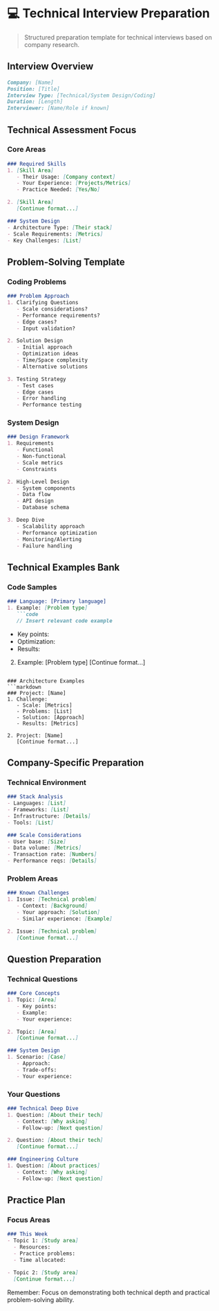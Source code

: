 # 💻 Technical Interview Preparation

> Structured preparation template for technical interviews based on company research.

## Interview Overview
```markdown
Company: [Name]
Position: [Title]
Interview Type: [Technical/System Design/Coding]
Duration: [Length]
Interviewer: [Name/Role if known]
```

## Technical Assessment Focus

### Core Areas
```markdown
### Required Skills
1. [Skill Area]
   - Their Usage: [Company context]
   - Your Experience: [Projects/Metrics]
   - Practice Needed: [Yes/No]

2. [Skill Area]
   [Continue format...]

### System Design
- Architecture Type: [Their stack]
- Scale Requirements: [Metrics]
- Key Challenges: [List]
```

## Problem-Solving Template

### Coding Problems
```markdown
### Problem Approach
1. Clarifying Questions
   - Scale considerations?
   - Performance requirements?
   - Edge cases?
   - Input validation?

2. Solution Design
   - Initial approach
   - Optimization ideas
   - Time/Space complexity
   - Alternative solutions

3. Testing Strategy
   - Test cases
   - Edge cases
   - Error handling
   - Performance testing
```

### System Design
```markdown
### Design Framework
1. Requirements
   - Functional
   - Non-functional
   - Scale metrics
   - Constraints

2. High-Level Design
   - System components
   - Data flow
   - API design
   - Database schema

3. Deep Dive
   - Scalability approach
   - Performance optimization
   - Monitoring/Alerting
   - Failure handling
```

## Technical Examples Bank

### Code Samples
```markdown
### Language: [Primary language]
1. Example: [Problem type]
   ```code
   // Insert relevant code example
   ```
   - Key points:
   - Optimization:
   - Results:

2. Example: [Problem type]
   [Continue format...]
```

### Architecture Examples
```markdown
### Project: [Name]
1. Challenge:
   - Scale: [Metrics]
   - Problems: [List]
   - Solution: [Approach]
   - Results: [Metrics]

2. Project: [Name]
   [Continue format...]
```

## Company-Specific Preparation

### Technical Environment
```markdown
### Stack Analysis
- Languages: [List]
- Frameworks: [List]
- Infrastructure: [Details]
- Tools: [List]

### Scale Considerations
- User base: [Size]
- Data volume: [Metrics]
- Transaction rate: [Numbers]
- Performance reqs: [Details]
```

### Problem Areas
```markdown
### Known Challenges
1. Issue: [Technical problem]
   - Context: [Background]
   - Your approach: [Solution]
   - Similar experience: [Example]

2. Issue: [Technical problem]
   [Continue format...]
```

## Question Preparation

### Technical Questions
```markdown
### Core Concepts
1. Topic: [Area]
   - Key points:
   - Example:
   - Your experience:

2. Topic: [Area]
   [Continue format...]

### System Design
1. Scenario: [Case]
   - Approach:
   - Trade-offs:
   - Your experience:
```

### Your Questions
```markdown
### Technical Deep Dive
1. Question: [About their tech]
   - Context: [Why asking]
   - Follow-up: [Next question]

2. Question: [About their tech]
   [Continue format...]

### Engineering Culture
1. Question: [About practices]
   - Context: [Why asking]
   - Follow-up: [Next question]
```

## Practice Plan

### Focus Areas
```markdown
### This Week
- Topic 1: [Study area]
  - Resources:
  - Practice problems:
  - Time allocated:

- Topic 2: [Study area]
  [Continue format...]
```

Remember: Focus on demonstrating both technical depth and practical problem-solving ability.
